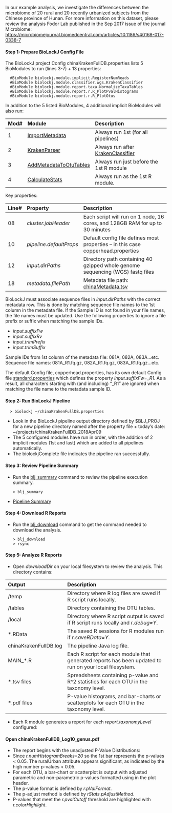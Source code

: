 In our example analysis, we investigate the differences between the microbiome of 20 rural and 20 recently urbanized subjects from the Chinese province of Hunan.  For more information on this dataset, please review the analysis Fodor Lab published in the Sep 2017 issue of the journal Microbiome: 
https://microbiomejournal.biomedcentral.com/articles/10.1186/s40168-017-0338-7

#### Step 1: Prepare BioLockJ Config File
The BioLockJ project Config chinaKrakenFullDB.properties lists 5 BioModules to run (lines 3-7) + 13 properties:  

      #BioModule biolockj.module.implicit.RegisterNumReads
      #BioModule biolockj.module.classifier.wgs.KrakenClassifier
      #BioModule biolockj.module.report.taxa.NormalizeTaxaTables
      #BioModule biolockj.module.report.r.R_PlotPvalHistograms
      #BioModule biolockj.module.report.r.R_PlotOtus

In addition to the 5 listed BioModules, 4  additional implicit BioModules will also run: 

| Mod# | Module | Description |
| :-- | :-- | :-- |
| 1 | [ImportMetadata](module/implicit/module.implicit#importmetadata) | Always run 1st (for all pipelines) |
| 2 | [KrakenParser](module/implicit/module.implicit.parser.wgs#krakenparser) | Always run after [KrakenClassifier](module/implicit/module.classifier.wgs#krakenclassifier) |
| 3 | [AddMetadataToOtuTables](module/report/module.report.taxa#addmetadatatootutables) | Always run just before the 1st R module |  
| 4 | [CalculateStats](module/report/module.report.r#t_calculatestats) | Always run as the 1st R module. |  

Key properties:<br>

| Line# | Property | Description |
| :-- | :-- | :-- |
| 08 | *cluster.jobHeader* | Each script will run on 1 node, 16 cores, and 128GB RAM for up to 30 minutes |
| 10 | *pipeline.defaultProps* | Default config file defines most properties – in this case copperhead.properties |
| 12 | *input.dirPaths* | Directory path containing 40 gzipped whole genome sequencing (WGS) fastq files |
| 18 | *metadata.filePath* | Metadata file path: [chinaMetadata.tsv]( https://github.com/msioda/BioLockJ/blob/master/resources/metadata/chinaMetadata.tsv?raw=true) |

BioLockJ must associate sequence files in *input.dirPaths* with the correct metadata row.  This is done by matching sequence file names to the 1st column in the metadata file.  If the Sample ID is not found in your file names, the file names must be updated.  Use the following properties to ignore a file prefix or suffix when matching the sample IDs.

  - *input.suffixFw*
  - *input.suffixRv*
  - *input.trimPrefix*
  - *input.trimSuffix*

Sample IDs from 1st column of the metadata file: 081A, 082A, 083A...etc.  
Sequence file names: 081A_R1.fq.gz, 082A_R1.fq.gz, 083A_R1.fq.gz...etc.  

The default Config file, copperhead.properties, has its own default Config file [standard.properties](https://github.com/msioda/BioLockJ/blob/master/resources/config/default/standard.properties?raw=true) which defines the property *input.suffixFw=_R1*.  As a result, all characters starting with (and including) “_R1” are ignored when matching the file name to the metadata sample ID. 

#### Step 2: Run BioLockJ Pipeline
      > biolockj ~/chinaKrakenFullDB.properties

  - Look in the BioLockJ pipeline output directory defined by $BLJ_PROJ for a new pipeline directory named after the property file + today’s date:  ~/projects/chinaKrakenFullDB_2018Apr09
  - The 5 configured modules have run in order, with the addition of 2 implicit modules (1st and last) which are added to all pipelines automatically.
  - The biolockjComplete file indicates the pipeline ran successfully.

#### Step 3: Review Pipeline Summary
  - Run the [blj_summary](https://github.com/msioda/BioLockJ/blob/master/script/blj_summary?raw=true)  command to review the pipeline execution summary.

        > blj_summary

  - [Pipeline Summary](https://github.com/msioda/BioLockJ/blob/master/docs/example/sampleSummary.txt?raw=true) 


#### Step 4: Download R Reports
  - Run the [blj_download](https://github.com/msioda/BioLockJ/blob/master/script/blj_download?raw=true) command to get the command needed to download the analysis. 

        > blj_download
        > rsync

#### Step 5: Analyze R Reports
  - Open *downloadDir* on your local filesystem to review the analysis.  This directory contains:

| Output | Description |
| :-- | :-- | 
| /temp  | Directory where R log files are saved if R script runs locally. |
| /tables | Directory containing the OTU tables.  |
| /local | Directory where R script output is saved if R script runs locally and *r.debug=Y*. |
| *.RData  | The saved R sessions for R modules run if *r.saveRData=Y*. |
| chinaKrakenFullDB.log | The pipeline Java log file. |
| MAIN_*.R | Each R script for each module that generated reports has been updated to run on your local filesystem.   |
| *.tsv files | Spreadsheets containing p-value and R^2 statistics for each OTU in the taxonomy level. |
| *.pdf files | P-value histograms, and bar-charts or scatterplots for each OTU in the taxonomy level. |

  - Each R module generates a report for each *report.taxonomyLevel* configured:


#### Open chinaKrakenFullDB_Log10_genus.pdf

  - The report begins with the unadjusted P-Value Distributions:
  - Since *r.numHistogramBreaks=20* so the 1st bar represents the p-values < 0.05.  The ruralUrban attribute appears significant, as indicated by the high number p-values < 0.05.
  - For each OTU, a bar-chart or scatterplot is output with adjusted parametric and non-parametric p-values formatted using in the plot header.  
  - The p-value format is defined by *r.pValFormat*.
  - The p-adjust method is defined by *rStats.pAdjustMethod*.
  - P-values that meet the *r.pvalCutoff* threshold are highlighted with *r.colorHighlight*.
